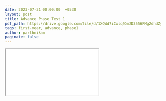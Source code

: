 ```yaml
---
date: 2023-07-31 00:00:00  +0530
layout: post
title: Advance Phase Test 1
pdf_path: https://drive.google.com/file/d/1XQWd7iCxlq9QmJD3556FMg2dhdZyhtZ4/preview?usp=drive_link
tags: first-year, advance, phase1
author: parthnikam
paginate: false
---
```


<iframe class="embed-pdf" src="{{ page.pdf_path }}#toolbar=0" seamless="seamless" scrolling="no" style="overflow:hidden"></iframe>
